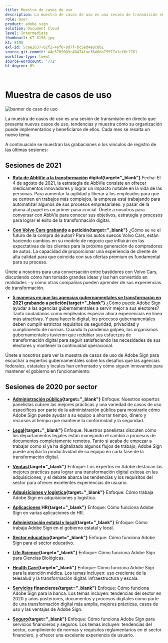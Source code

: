 ```yaml
---
title: Muestra de casos de uso
description: La muestra de casos de uso es una sesión de transmisión en directo que presenta nuevos casos de uso, tendencias y muestra cómo su organización puede implementarlos y beneficiarse de ellos
role: User
product: adobe sign
solution: Document Cloud
level: Intermediate
thumbnail: KT-8198.jpg
kt: 8198
exl-id: 5cae2037-02f2-46f0-8d7f-bc5ed4a8c8b1
source-git-commit: 44e5709089c40474fae3646da79577a1cf6c2761
workflow-type: tm+mt
source-wordcount: '772'
ht-degree: 0%

---
```


# Muestra de casos de uso

![banner de caso de uso](../assets/UCSC_Rebrand.png)

La muestra de casos de uso es una sesión de transmisión en directo que presenta nuevos casos de uso, tendencias y muestra cómo su organización puede implementarlos y beneficiarse de ellos. Cada mes se resalta un nuevo tema.

A continuación se muestran las grabaciones o los vínculos de registro de las últimas sesiones:

## Sesiones de 2021

* **[Ruta de AbbVie a la transformación](https://use-case-showcase-with-abbvie.joinus.adobeevents.com/) digital{target=&quot;_blank&quot;}**
Fecha: El 4 de agosto de 2021, la estrategia de AbbVie consiste en ofrecer medicamentos innovadores y lograr un impacto notable en la vida de las personas. Para aumentar la agilidad y liberar a los empleados para que se centren en trabajos más complejos, la empresa está trabajando para automatizar algunos de sus procesos empresariales. y pasar de la pluma al papel es un primer paso crucial. Únete a nosotros para conversar con AbbVie para conocer sus objetivos, estrategia y procesos para lograr el éxito de la transformación digital.

* **[Con Volvo Cars grabando](https://gateway.on24.com/wcc/eh/2172296/lp/2963219/adobe-sign-use-case-showcase%3A-featuring-volvo-cars/) a petición{target=&quot;_blank&quot;}**
¿Cómo se ve el futuro de la compra de autos? Para los autos suecos Volvo Cars, están haciendo cambios en su modelo de negocio que influirán en las expectativas de los clientes para la próxima generación de compradores de autos. La capacidad de proporcionar una experiencia de cliente de alta calidad para que coincida con sus ofertas premium es fundamental para su proceso.

Únete a nosotros para una conversación entre bastidores con Volvo Cars, discutiendo cómo han tomado grandes ideas y las han convertido en realidades - y cómo otras compañías pueden aprender de sus experiencias de transformación.

* **[5 maneras en que las agencias gubernamentales se transformarán en 2021 grabando](https://gateway.on24.com/wcc/eh/2172296/lp/2790280/5-ways-government-agencies-will-transform-in-2021-/) a petición{target=&quot;_blank&quot;}**
¿Cómo puede Adobe Sign ayudar a las agencias gubernamentales a servir mejor a sus electores? Tanto ciudadanos como empleados esperan ahora experiencias en línea más atractivas. Y para hacerlo digital, los procesos gubernamentales deben cumplir estrictos requisitos de seguridad, privacidad y cumplimiento de normas. Cuando la pandemia golpeó, los organismos gubernamentales tuvieron que redoblar sus esfuerzos de transformación digital para seguir satisfaciendo las necesidades de sus electores y mantener la continuidad operacional.

Únete a nosotros para ver la muestra de casos de uso de Adobe Sign para escuchar a expertos gubernamentales sobre los desafíos que las agencias federales, estatales y locales han enfrentado y cómo siguen innovando para mantener el gobierno en funcionamiento.

## Sesiones de 2020 por sector

* **[Administración pública](https://event.on24.com/wcc/r/2790280/7FFF27458A6834FDF8C73C5149637590?partnerref=EXL){target=&quot;_blank&quot;}**
Enfoque: Nuestros expertos panelistas cubren las mejores prácticas y una variedad de casos de uso específicos por parte de la administración pública para mostrarle cómo Adobe Sign puede ayudar a su equipo a ahorrar tiempo, dinero y recursos al tiempo que mantiene la conformidad y la seguridad.

* **[Legal](https://event.on24.com/wcc/r/2634329/292CA0B317E56600A114508CC55376BF?partnerref=EXL){target=&quot;_blank&quot;}**
Enfoque: Nuestros panelistas discuten cómo los departamentos legales están manejando el cambio a procesos de documentos completamente remotos. Tanto si acaba de empezar a trabajar como si ya ha digitalizado algunos flujos de trabajo, Adobe Sign puede ampliar la productividad de su equipo en cada fase de la transformación digital.

* **[Ventas](https://acrobat.adobe.com/us/en/business/webinars/adobe-sign-use-case-showcase-sales.html){target=&quot;_blank&quot;}**
Enfoque: Los expertos en Adobe destacan las mejores prácticas para lograr una transformación digital exitosa en las adquisiciones, y el debate abarca las tendencias y los requisitos del sector para ofrecer excelentes experiencias de usuario.

* **[Adquisiciones y logística](https://event.on24.com/wcc/r/2514418/278FB6F16C198E2B866CF487AF9514F6){target=&quot;_blank&quot;}**
Enfoque: Cómo trabaja Adobe Sign en adquisiciones y logística.

* **[Aplicaciones](https://event.on24.com/wcc/r/2351937/D9E34A102F309DFCAF0D07D5192BD66D) HR{target=&quot;_blank&quot;}**
Enfoque: Cómo funciona Adobe Sign en varias aplicaciones de HR.

* **[Administración estatal y local](https://event.on24.com/wcc/r/2351937/D9E34A102F309DFCAF0D07D5192BD66D){target=&quot;_blank&quot;}**
Enfoque: Cómo trabaja Adobe Sign en el gobierno estatal y local.

* **[Sector educativo](https://event.on24.com/wcc/r/2241711/762243D5EE65DAC44D3AE7BCCD3388A7){target=&quot;_blank&quot;}**
Enfoque: Cómo funciona Adobe Sign para el sector educativo.

* **[Life Science](https://event.on24.com/wcc/r/2204781/2C266134D08DDE48E17C77746F192AA6){target=&quot;_blank&quot;}**
Enfoque: Cómo funciona Adobe Sign para Ciencias Biológicas.

* **[Health Care](https://event.on24.com/wcc/r/2202626/1D60C42BD396AE273CB09CF53F1051BE){target=&quot;_blank&quot;}**
Enfoque: Cómo funciona Adobe Sign para la atención médica. Los temas incluyen: uso creciente de la telesalud y la transformación digital: infraestructura y escala.

* **[Servicios](https://event.on24.com/wcc/r/2177152/40A4315A5D32F21AFB5EB03E25C15992) financieros{target=&quot;_blank&quot;}**
Enfoque: Cómo funciona Adobe Sign para la banca. Los temas incluyen: tendencias del sector en 2020 y años posteriores, documentos y procesos digitales como parte de una transformación digital más amplia, mejores prácticas, casos de uso y las ventajas de Adobe Sign.

* **[Seguro](https://event.on24.com/wcc/r/2162717/1449ED610AD3B545004079728D9AE0F6){target=&quot;_blank&quot;}**
Enfoque: Cómo funciona Adobe Sign para servicios financieros y seguros. Los temas incluyen: tendencias del sector, cumplimiento de normas y requisitos reglamentarios en el sector financiero, y ofrecer una excelente experiencia de usuario.
